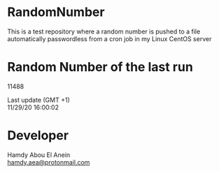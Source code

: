 # RandomNumber    
This is a test repository where a random number is pushed to a file automatically passwordless from a cron job in my Linux CentOS server    
# Random Number of the last run   
11488
      
Last update (GMT +1)    
11/29/20 16:00:02
# Developer    
Hamdy Abou El Anein   
hamdy.aea@protonmail.com
